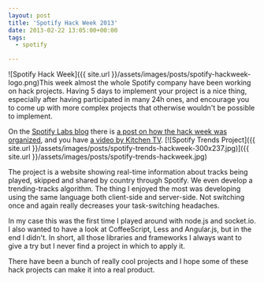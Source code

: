```yaml
---
layout: post
title: 'Spotify Hack Week 2013'
date: 2013-02-22 13:05:00+00:00
tags:
  - spotify

---
```


![Spotify Hack Week]({{ site.url }}/assets/images/posts/spotify-hackweek-logo.png)This week almost the whole Spotify company have been working on hack projects. Having 5 days to implement your project is a nice thing, especially after having participated in many 24h ones, and encourage you to come up with more complex projects that otherwise wouldn't be possible to implement.

On the [Spotify Labs blog](http://labs.spotify.com/) there is [a post on how the hack week was organized](http://labs.spotify.com/2013/02/15/organizing-a-hack-week/), and you have [a video by Kitchen TV](http://kitchen-tv.com/2013/projects/spotify-hack-week/).
[![Spotify Trends Project]({{ site.url }}/assets/images/posts/spotify-trends-hackweek-300x237.jpg)]({{ site.url }}/assets/images/posts/spotify-trends-hackweek.jpg)

The project is a website showing real-time information about tracks being played, skipped and shared by country through Spotify. We even develop a trending-tracks algorithm.
The thing I enjoyed the most was developing using the same language both client-side and server-side. Not switching once and again really decreases your task-switching headaches.

In my case this was the first time I played around with node.js and socket.io. I also wanted to have a look at CoffeeScript, Less and Angular.js, but in the end I didn't. In short, all those libraries and frameworks I always want to give a try but I never find a project in which to apply it.

There have been a bunch of really cool projects and I hope some of these hack projects can make it into a real product.
